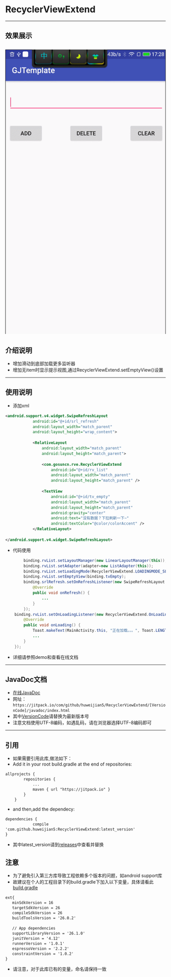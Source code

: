 # RecyclerViewExtend

---
## 效果展示
![image](screenshots/14.gif)
---
## 介绍说明
* 增加滑动到底部加载更多监听器
* 增加无item时显示提示视图,通过RecyclerViewExtend.setEmptyView()设置
---
## 使用说明
* 添加xml
```xml
<android.support.v4.widget.SwipeRefreshLayout
            android:id="@+id/srl_refresh"
            android:layout_width="match_parent"
            android:layout_height="wrap_content">

            <RelativeLayout
                android:layout_width="match_parent"
                android:layout_height="match_parent">

                <com.gosuncn.rve.RecyclerViewExtend
                    android:id="@+id/rv_list"
                    android:layout_width="match_parent"
                    android:layout_height="match_parent" />

                <TextView
                    android:id="@+id/tv_empty"
                    android:layout_width="match_parent"
                    android:layout_height="match_parent"
                    android:gravity="center"
                    android:text="没有数据？下拉刷新一下~"
                    android:textColor="@color/colorAccent" />
            </RelativeLayout>

</android.support.v4.widget.SwipeRefreshLayout>
```
* 代码使用
```java
        binding.rvList.setLayoutManager(new LinearLayoutManager(this));
        binding.rvList.setAdapter(adapter=new ListAdapter(this));
        binding.rvList.setLoadingMode(RecyclerViewExtend.LOADINGMODE_SLIDE_TO_BOTTOM_AND_PULL_UP);
        binding.rvList.setEmptyView(binding.tvEmpty);
        binding.srlRefresh.setOnRefreshListener(new SwipeRefreshLayout.OnRefreshListener() {
            @Override
            public void onRefresh() {
                ...
            }
        });
    binding.rvList.setOnLoadingListener(new RecyclerViewExtend.OnLoadingListener() {
        @Override
        public void onLoading() {
            Toast.makeText(MainActivity.this, "正在加载。。。", Toast.LENGTH_SHORT).show();
            ...
        }
    });
```
* 详细请参照demo和查看在线文档

---
## JavaDoc文档

* [在线JavaDoc](https://jitpack.io/com/github/huweijian5/RecyclerViewExtend/1.0.0/javadoc/index.html)
* 网址：`https://jitpack.io/com/github/huweijian5/RecyclerViewExtend/[VersionCode]/javadoc/index.html`
* 其中[VersionCode](https://github.com/huweijian5/RecyclerViewExtend/releases)请替换为最新版本号
* 注意文档使用UTF-8编码，如遇乱码，请在浏览器选择UTF-8编码即可

---
## 引用

* 如果需要引用此库,做法如下：
* Add it in your root build.gradle at the end of repositories:
```
allprojects {
		repositories {
			...
			maven { url "https://jitpack.io" }
		}
	}
```	
* and then,add the dependecy:
```
dependencies {
	        compile 'com.github.huweijian5:RecyclerViewExtend:latest_version'
}
```
* 其中latest_version请到[releases](https://github.com/huweijian5/RecyclerViewExtend/releases)中查看并替换

## 注意
* 为了避免引入第三方库导致工程依赖多个版本的问题，如android support库
* 故建议在个人的工程目录下的build.gradle下加入以下变量，具体请看此[build.gradle](https://github.com/huweijian5/RecyclerViewExtend/blob/master/build.gradle)
```
ext{
   minSdkVersion = 16
   targetSdkVersion = 26
   compileSdkVersion = 26
   buildToolsVersion = '26.0.2'

   // App dependencies
   supportLibraryVersion = '26.1.0'
   junitVersion = '4.12'
   runnerVersion = '1.0.1'
   espressoVersion = '2.2.2'
   constraintVersion = '1.0.2'
}
```	
* 请注意，对于此库已有的变量，命名请保持一致


